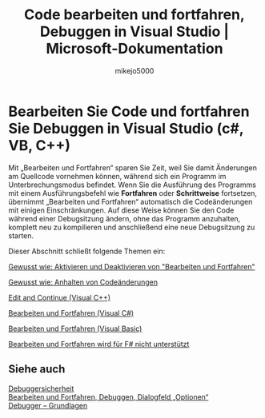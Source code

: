 ﻿---
title: Code bearbeiten und fortfahren, Debuggen in Visual Studio | Microsoft-Dokumentation
ms.custom: ''
ms.date: 05/31/2017
ms.technology: vs-ide-debug
ms.topic: conceptual
f1_keywords:
- vs.debug.enc
dev_langs:
- CSharp
- VB
- FSharp
- C++
helpviewer_keywords:
- Edit and Continue
- debugger, Edit and Continue
- debugging [Visual Studio], Edit and Continue
- debugger, tools for debugging
ms.assetid: 2cdd4531-7117-4221-a809-8447812de2a1
author: mikejo5000
ms.author: mikejo
manager: douge
ms.workload:
- multiple
ms.openlocfilehash: da5d7eb9f3ae32097f46c5eb0436297eaa602fed
ms.sourcegitcommit: 1ab675a872848c81a44d6b4bd3a49958fe673c56
ms.translationtype: MT
ms.contentlocale: de-DE
ms.lasthandoff: 09/10/2018
ms.locfileid: "44284019"
---
# <a name="edit-code-and-continue-debugging-in-visual-studio-c-vb-c"></a>Bearbeiten Sie Code und fortfahren Sie Debuggen in Visual Studio (c#, VB, C++)
Mit „Bearbeiten und Fortfahren“ sparen Sie Zeit, weil Sie damit Änderungen am Quellcode vornehmen können, während sich ein Programm im Unterbrechungsmodus befindet. Wenn Sie die Ausführung des Programms mit einem Ausführungsbefehl wie **Fortfahren** oder **Schrittweise** fortsetzen, übernimmt „Bearbeiten und Fortfahren“ automatisch die Codeänderungen mit einigen Einschränkungen. Auf diese Weise können Sie den Code während einer Debugsitzung ändern, ohne das Programm anzuhalten, komplett neu zu kompilieren und anschließend eine neue Debugsitzung zu starten.  
  
 Dieser Abschnitt schließt folgende Themen ein:   
  
 [Gewusst wie: Aktivieren und Deaktivieren von "Bearbeiten und Fortfahren"](../debugger/how-to-enable-and-disable-edit-and-continue.md)  
  
 [Gewusst wie: Anhalten von Codeänderungen](../debugger/how-to-stop-code-changes.md)   
  
 [Edit and Continue (Visual C++)](../debugger/edit-and-continue-visual-cpp.md)  
  
 [Bearbeiten und Fortfahren (Visual C#)](../debugger/edit-and-continue-visual-csharp.md)  
  
 [Bearbeiten und Fortfahren (Visual Basic)](../debugger/edit-and-continue-visual-basic.md)  
  
 [Bearbeiten und Fortfahren wird für F# nicht unterstützt](../debugger/edit-and-continue-not-supported-for-f-hash.md)  
  
## <a name="see-also"></a>Siehe auch  
 [Debuggersicherheit](../debugger/debugger-security.md)   
 [Bearbeiten und Fortfahren, Debuggen, Dialogfeld „Optionen“](https://msdn.microsoft.com/library/bcew296c.aspx)   
 [Debugger – Grundlagen](../debugger/getting-started-with-the-debugger.md)
